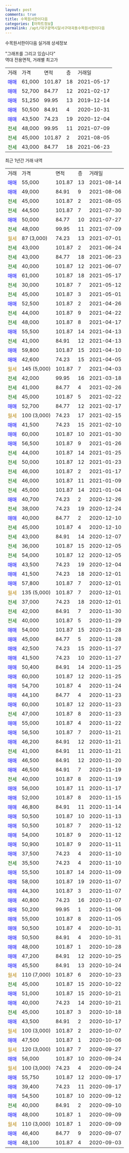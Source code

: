 ```yaml
---
layout: post
comments: true
title: 수목원서한이다음
categories: [아파트정보]
permalink: /apt/대구광역시달서구대곡동수목원서한이다음
---
```


수목원서한이다음 실거래 상세정보

<script type="text/javascript">
  google.charts.load('current', {'packages':['line', 'corechart']});
  google.charts.setOnLoadCallback(drawChart);

  function drawChart() {
    var data = new google.visualization.DataTable();
    data.addColumn('date', '거래일');
    data.addColumn('number', "매매");
    data.addColumn('number', "전세");
    data.addColumn('number', "전매");

    data.addRows([[new Date(Date.parse("2021-08-14")), 55000, null, null], [new Date(Date.parse("2021-08-06")), 49000, null, null], [new Date(Date.parse("2021-08-05")), null, 45000, null], [new Date(Date.parse("2021-07-30")), null, 44500, null], [new Date(Date.parse("2021-07-27")), 50000, null, null], [new Date(Date.parse("2021-07-09")), null, 48000, null], [new Date(Date.parse("2021-07-01")), null, null, null], [new Date(Date.parse("2021-06-24")), null, 43000, null], [new Date(Date.parse("2021-06-23")), null, 43000, null], [new Date(Date.parse("2021-06-07")), null, 40000, null], [new Date(Date.parse("2021-05-17")), 61000, null, null], [new Date(Date.parse("2021-05-12")), null, 30000, null], [new Date(Date.parse("2021-05-01")), null, 45000, null], [new Date(Date.parse("2021-04-26")), 52500, null, null], [new Date(Date.parse("2021-04-22")), null, 44000, null], [new Date(Date.parse("2021-04-17")), null, 48000, null], [new Date(Date.parse("2021-04-13")), 55500, null, null], [new Date(Date.parse("2021-04-13")), null, 41000, null], [new Date(Date.parse("2021-04-10")), 59800, null, null], [new Date(Date.parse("2021-04-05")), 42600, null, null], [new Date(Date.parse("2021-04-03")), null, null, null], [new Date(Date.parse("2021-03-18")), null, 42000, null], [new Date(Date.parse("2021-02-26")), null, 41000, null], [new Date(Date.parse("2021-02-22")), null, 45000, null], [new Date(Date.parse("2021-02-17")), 52700, null, null], [new Date(Date.parse("2021-02-15")), null, null, null], [new Date(Date.parse("2021-02-10")), 41500, null, null], [new Date(Date.parse("2021-01-30")), 60000, null, null], [new Date(Date.parse("2021-01-26")), 56500, null, null], [new Date(Date.parse("2021-01-25")), null, 44000, null], [new Date(Date.parse("2021-01-23")), null, 50000, null], [new Date(Date.parse("2021-01-17")), null, 46000, null], [new Date(Date.parse("2021-01-09")), null, 46000, null], [new Date(Date.parse("2021-01-04")), null, 45000, null], [new Date(Date.parse("2020-12-26")), 40700, null, null], [new Date(Date.parse("2020-12-24")), null, 38000, null], [new Date(Date.parse("2020-12-10")), 40000, null, null], [new Date(Date.parse("2020-12-10")), null, 45000, null], [new Date(Date.parse("2020-12-07")), null, 43000, null], [new Date(Date.parse("2020-12-05")), null, 36000, null], [new Date(Date.parse("2020-12-05")), null, 54000, null], [new Date(Date.parse("2020-12-04")), 43500, null, null], [new Date(Date.parse("2020-12-01")), 41500, null, null], [new Date(Date.parse("2020-12-01")), 57800, null, null], [new Date(Date.parse("2020-12-01")), null, null, null], [new Date(Date.parse("2020-12-01")), null, 37000, null], [new Date(Date.parse("2020-11-30")), null, 42000, null], [new Date(Date.parse("2020-11-29")), null, 40000, null], [new Date(Date.parse("2020-11-28")), 54000, null, null], [new Date(Date.parse("2020-11-28")), 45000, null, null], [new Date(Date.parse("2020-11-27")), 42500, null, null], [new Date(Date.parse("2020-11-27")), 41500, null, null], [new Date(Date.parse("2020-11-25")), 50400, null, null], [new Date(Date.parse("2020-11-25")), 60000, null, null], [new Date(Date.parse("2020-11-24")), 54700, null, null], [new Date(Date.parse("2020-11-23")), 44100, null, null], [new Date(Date.parse("2020-11-23")), 60000, null, null], [new Date(Date.parse("2020-11-23")), null, 47000, null], [new Date(Date.parse("2020-11-22")), 55000, null, null], [new Date(Date.parse("2020-11-21")), 56500, null, null], [new Date(Date.parse("2020-11-21")), 46200, null, null], [new Date(Date.parse("2020-11-21")), null, 41000, null], [new Date(Date.parse("2020-11-20")), 46500, null, null], [new Date(Date.parse("2020-11-19")), 46500, null, null], [new Date(Date.parse("2020-11-19")), null, 40000, null], [new Date(Date.parse("2020-11-17")), 56000, null, null], [new Date(Date.parse("2020-11-15")), 52000, null, null], [new Date(Date.parse("2020-11-14")), 46800, null, null], [new Date(Date.parse("2020-11-13")), 50500, null, null], [new Date(Date.parse("2020-11-12")), 50500, null, null], [new Date(Date.parse("2020-11-12")), 54000, null, null], [new Date(Date.parse("2020-11-11")), 50900, null, null], [new Date(Date.parse("2020-11-10")), 37500, null, null], [new Date(Date.parse("2020-11-10")), null, 35500, null], [new Date(Date.parse("2020-11-09")), 55500, null, null], [new Date(Date.parse("2020-11-07")), 58000, null, null], [new Date(Date.parse("2020-11-07")), 44300, null, null], [new Date(Date.parse("2020-11-07")), 40800, null, null], [new Date(Date.parse("2020-11-06")), 50200, null, null], [new Date(Date.parse("2020-11-05")), 55000, null, null], [new Date(Date.parse("2020-10-31")), 50500, null, null], [new Date(Date.parse("2020-10-31")), 50500, null, null], [new Date(Date.parse("2020-10-28")), 48000, null, null], [new Date(Date.parse("2020-10-25")), 47200, null, null], [new Date(Date.parse("2020-10-24")), 45500, null, null], [new Date(Date.parse("2020-10-23")), null, null, null], [new Date(Date.parse("2020-10-22")), null, 45000, null], [new Date(Date.parse("2020-10-21")), 51000, null, null], [new Date(Date.parse("2020-10-21")), 40000, null, null], [new Date(Date.parse("2020-10-18")), null, 45000, null], [new Date(Date.parse("2020-10-17")), 43500, null, null], [new Date(Date.parse("2020-10-07")), null, null, null], [new Date(Date.parse("2020-10-06")), 47500, null, null], [new Date(Date.parse("2020-09-27")), null, null, null], [new Date(Date.parse("2020-09-24")), 56000, null, null], [new Date(Date.parse("2020-09-24")), null, null, null], [new Date(Date.parse("2020-09-17")), 55750, null, null], [new Date(Date.parse("2020-09-17")), 39400, null, null], [new Date(Date.parse("2020-09-12")), 54500, null, null], [new Date(Date.parse("2020-09-10")), null, 40000, null], [new Date(Date.parse("2020-09-09")), 48000, null, null], [new Date(Date.parse("2020-09-09")), null, null, null], [new Date(Date.parse("2020-09-07")), 46400, null, null], [new Date(Date.parse("2020-09-03")), 48100, null, null]]);

    var options = {
      hAxis: {
        format: 'yyyy/MM/dd'
      },    
      lineWidth: 0,
      pointsVisible: true,    
      title: '최근 1년간 유형별 실거래가 분포',
      legend: { position: 'bottom' }
    };

    var formatter = new google.visualization.NumberFormat({pattern:'###,###'} );
    formatter.format(data, 1);
    formatter.format(data, 2);
    
    setTimeout(function() {
        var chart = new google.visualization.LineChart(document.getElementById('columnchart_material'));
        chart.draw(data, (options));
        document.getElementById('loading').style.display = 'none';
    }, 1000);
  }
</script>


<div id="loading" style="z-index:20; display: block; margin-left: 0px">"그래프를 그리고 있습니다"</div>
<div id="columnchart_material" style="width: 95%; margin-left: 0px; display: block"></div>
<!-- contents start -->
역대 전용면적, 거래별 최고가
<table class="sortable">
    <tr>
      <td>거래</td>
      <td>가격</td>
      <td>면적</td>
      <td>층</td>
      <td>거래일</td>
    </tr>
        <tr>
          <td><a style="color: blue">매매</a></td>
          <td>61,000</td>
          <td>101.87</td>
          <td>18</td>
          <td>2021-05-17</td>
        </tr>            <tr>
          <td><a style="color: blue">매매</a></td>
          <td>52,700</td>
          <td>84.77</td>
          <td>12</td>
          <td>2021-02-17</td>
        </tr>            <tr>
          <td><a style="color: blue">매매</a></td>
          <td>51,250</td>
          <td>99.95</td>
          <td>13</td>
          <td>2019-12-14</td>
        </tr>            <tr>
          <td><a style="color: blue">매매</a></td>
          <td>50,500</td>
          <td>84.91</td>
          <td>4</td>
          <td>2020-10-31</td>
        </tr>            <tr>
          <td><a style="color: blue">매매</a></td>
          <td>43,500</td>
          <td>74.23</td>
          <td>19</td>
          <td>2020-12-04</td>
        </tr>        
        <tr>
              <td><a style="color: darkgreen">전세</a></td>
              <td>48,000</td>
              <td>99.95</td>
              <td>11</td>
              <td>2021-07-09</td>
            </tr>            <tr>
              <td><a style="color: darkgreen">전세</a></td>
              <td>45,000</td>
              <td>101.87</td>
              <td>2</td>
              <td>2021-08-05</td>
            </tr>            <tr>
              <td><a style="color: darkgreen">전세</a></td>
              <td>43,000</td>
              <td>84.77</td>
              <td>18</td>
              <td>2021-06-23</td>
            </tr>        
    
</table>

최근 1년간 거래 내역

<table class="sortable">
    <tr>
      <td>거래</td>
      <td>가격</td>
      <td>면적</td>
      <td>층</td>
      <td>거래일</td>
    </tr>
    <tr>
      <td><a style="color: blue">매매</a></td>
      <td>55,000</td>
      <td>101.87</td>
      <td>13</td>
      <td>2021-08-14</td>
    </tr>          <tr>
      <td><a style="color: blue">매매</a></td>
      <td>49,000</td>
      <td>84.91</td>
      <td>9</td>
      <td>2021-08-06</td>
    </tr>          <tr>
      <td><a style="color: darkgreen">전세</a></td>
      <td>45,000</td>
      <td>101.87</td>
      <td>2</td>
      <td>2021-08-05</td>
    </tr>          <tr>
      <td><a style="color: darkgreen">전세</a></td>
      <td>44,500</td>
      <td>101.87</td>
      <td>7</td>
      <td>2021-07-30</td>
    </tr>          <tr>
      <td><a style="color: blue">매매</a></td>
      <td>50,000</td>
      <td>84.77</td>
      <td>10</td>
      <td>2021-07-27</td>
    </tr>          <tr>
      <td><a style="color: darkgreen">전세</a></td>
      <td>48,000</td>
      <td>99.95</td>
      <td>11</td>
      <td>2021-07-09</td>
    </tr>          <tr>
      <td><a style="color: darkgoldenrod">월세</a></td>
      <td>87 (3,000)</td>
      <td>74.23</td>
      <td>13</td>
      <td>2021-07-01</td>
    </tr>          <tr>
      <td><a style="color: darkgreen">전세</a></td>
      <td>43,000</td>
      <td>101.87</td>
      <td>2</td>
      <td>2021-06-24</td>
    </tr>          <tr>
      <td><a style="color: darkgreen">전세</a></td>
      <td>43,000</td>
      <td>84.77</td>
      <td>18</td>
      <td>2021-06-23</td>
    </tr>          <tr>
      <td><a style="color: darkgreen">전세</a></td>
      <td>40,000</td>
      <td>101.87</td>
      <td>12</td>
      <td>2021-06-07</td>
    </tr>          <tr>
      <td><a style="color: blue">매매</a></td>
      <td>61,000</td>
      <td>101.87</td>
      <td>18</td>
      <td>2021-05-17</td>
    </tr>          <tr>
      <td><a style="color: darkgreen">전세</a></td>
      <td>30,000</td>
      <td>101.87</td>
      <td>7</td>
      <td>2021-05-12</td>
    </tr>          <tr>
      <td><a style="color: darkgreen">전세</a></td>
      <td>45,000</td>
      <td>101.87</td>
      <td>3</td>
      <td>2021-05-01</td>
    </tr>          <tr>
      <td><a style="color: blue">매매</a></td>
      <td>52,500</td>
      <td>101.87</td>
      <td>2</td>
      <td>2021-04-26</td>
    </tr>          <tr>
      <td><a style="color: darkgreen">전세</a></td>
      <td>44,000</td>
      <td>101.87</td>
      <td>9</td>
      <td>2021-04-22</td>
    </tr>          <tr>
      <td><a style="color: darkgreen">전세</a></td>
      <td>48,000</td>
      <td>101.87</td>
      <td>8</td>
      <td>2021-04-17</td>
    </tr>          <tr>
      <td><a style="color: blue">매매</a></td>
      <td>55,500</td>
      <td>101.87</td>
      <td>14</td>
      <td>2021-04-13</td>
    </tr>          <tr>
      <td><a style="color: darkgreen">전세</a></td>
      <td>41,000</td>
      <td>84.91</td>
      <td>12</td>
      <td>2021-04-13</td>
    </tr>          <tr>
      <td><a style="color: blue">매매</a></td>
      <td>59,800</td>
      <td>101.87</td>
      <td>15</td>
      <td>2021-04-10</td>
    </tr>          <tr>
      <td><a style="color: blue">매매</a></td>
      <td>42,600</td>
      <td>74.23</td>
      <td>15</td>
      <td>2021-04-05</td>
    </tr>          <tr>
      <td><a style="color: darkgoldenrod">월세</a></td>
      <td>145 (5,000)</td>
      <td>101.87</td>
      <td>7</td>
      <td>2021-04-03</td>
    </tr>          <tr>
      <td><a style="color: darkgreen">전세</a></td>
      <td>42,000</td>
      <td>99.95</td>
      <td>16</td>
      <td>2021-03-18</td>
    </tr>          <tr>
      <td><a style="color: darkgreen">전세</a></td>
      <td>41,000</td>
      <td>84.77</td>
      <td>4</td>
      <td>2021-02-26</td>
    </tr>          <tr>
      <td><a style="color: darkgreen">전세</a></td>
      <td>45,000</td>
      <td>101.87</td>
      <td>5</td>
      <td>2021-02-22</td>
    </tr>          <tr>
      <td><a style="color: blue">매매</a></td>
      <td>52,700</td>
      <td>84.77</td>
      <td>12</td>
      <td>2021-02-17</td>
    </tr>          <tr>
      <td><a style="color: darkgoldenrod">월세</a></td>
      <td>100 (3,000)</td>
      <td>74.23</td>
      <td>17</td>
      <td>2021-02-15</td>
    </tr>          <tr>
      <td><a style="color: blue">매매</a></td>
      <td>41,500</td>
      <td>74.23</td>
      <td>15</td>
      <td>2021-02-10</td>
    </tr>          <tr>
      <td><a style="color: blue">매매</a></td>
      <td>60,000</td>
      <td>101.87</td>
      <td>10</td>
      <td>2021-01-30</td>
    </tr>          <tr>
      <td><a style="color: blue">매매</a></td>
      <td>56,500</td>
      <td>101.87</td>
      <td>9</td>
      <td>2021-01-26</td>
    </tr>          <tr>
      <td><a style="color: darkgreen">전세</a></td>
      <td>44,000</td>
      <td>101.87</td>
      <td>14</td>
      <td>2021-01-25</td>
    </tr>          <tr>
      <td><a style="color: darkgreen">전세</a></td>
      <td>50,000</td>
      <td>101.87</td>
      <td>12</td>
      <td>2021-01-23</td>
    </tr>          <tr>
      <td><a style="color: darkgreen">전세</a></td>
      <td>46,000</td>
      <td>101.87</td>
      <td>2</td>
      <td>2021-01-17</td>
    </tr>          <tr>
      <td><a style="color: darkgreen">전세</a></td>
      <td>46,000</td>
      <td>101.87</td>
      <td>11</td>
      <td>2021-01-09</td>
    </tr>          <tr>
      <td><a style="color: darkgreen">전세</a></td>
      <td>45,000</td>
      <td>101.87</td>
      <td>14</td>
      <td>2021-01-04</td>
    </tr>          <tr>
      <td><a style="color: blue">매매</a></td>
      <td>40,700</td>
      <td>74.23</td>
      <td>2</td>
      <td>2020-12-26</td>
    </tr>          <tr>
      <td><a style="color: darkgreen">전세</a></td>
      <td>38,000</td>
      <td>74.23</td>
      <td>19</td>
      <td>2020-12-24</td>
    </tr>          <tr>
      <td><a style="color: blue">매매</a></td>
      <td>40,000</td>
      <td>84.77</td>
      <td>2</td>
      <td>2020-12-10</td>
    </tr>          <tr>
      <td><a style="color: darkgreen">전세</a></td>
      <td>45,000</td>
      <td>101.87</td>
      <td>4</td>
      <td>2020-12-10</td>
    </tr>          <tr>
      <td><a style="color: darkgreen">전세</a></td>
      <td>43,000</td>
      <td>84.91</td>
      <td>14</td>
      <td>2020-12-07</td>
    </tr>          <tr>
      <td><a style="color: darkgreen">전세</a></td>
      <td>36,000</td>
      <td>101.87</td>
      <td>15</td>
      <td>2020-12-05</td>
    </tr>          <tr>
      <td><a style="color: darkgreen">전세</a></td>
      <td>54,000</td>
      <td>101.87</td>
      <td>12</td>
      <td>2020-12-05</td>
    </tr>          <tr>
      <td><a style="color: blue">매매</a></td>
      <td>43,500</td>
      <td>74.23</td>
      <td>19</td>
      <td>2020-12-04</td>
    </tr>          <tr>
      <td><a style="color: blue">매매</a></td>
      <td>41,500</td>
      <td>74.23</td>
      <td>18</td>
      <td>2020-12-01</td>
    </tr>          <tr>
      <td><a style="color: blue">매매</a></td>
      <td>57,800</td>
      <td>101.87</td>
      <td>7</td>
      <td>2020-12-01</td>
    </tr>          <tr>
      <td><a style="color: darkgoldenrod">월세</a></td>
      <td>135 (5,000)</td>
      <td>101.87</td>
      <td>7</td>
      <td>2020-12-01</td>
    </tr>          <tr>
      <td><a style="color: darkgreen">전세</a></td>
      <td>37,000</td>
      <td>74.23</td>
      <td>18</td>
      <td>2020-12-01</td>
    </tr>          <tr>
      <td><a style="color: darkgreen">전세</a></td>
      <td>42,000</td>
      <td>84.91</td>
      <td>7</td>
      <td>2020-11-30</td>
    </tr>          <tr>
      <td><a style="color: darkgreen">전세</a></td>
      <td>40,000</td>
      <td>101.87</td>
      <td>5</td>
      <td>2020-11-29</td>
    </tr>          <tr>
      <td><a style="color: blue">매매</a></td>
      <td>54,000</td>
      <td>101.87</td>
      <td>15</td>
      <td>2020-11-28</td>
    </tr>          <tr>
      <td><a style="color: blue">매매</a></td>
      <td>45,000</td>
      <td>84.77</td>
      <td>5</td>
      <td>2020-11-28</td>
    </tr>          <tr>
      <td><a style="color: blue">매매</a></td>
      <td>42,500</td>
      <td>74.23</td>
      <td>15</td>
      <td>2020-11-27</td>
    </tr>          <tr>
      <td><a style="color: blue">매매</a></td>
      <td>41,500</td>
      <td>74.23</td>
      <td>10</td>
      <td>2020-11-27</td>
    </tr>          <tr>
      <td><a style="color: blue">매매</a></td>
      <td>50,400</td>
      <td>84.91</td>
      <td>14</td>
      <td>2020-11-25</td>
    </tr>          <tr>
      <td><a style="color: blue">매매</a></td>
      <td>60,000</td>
      <td>101.87</td>
      <td>12</td>
      <td>2020-11-25</td>
    </tr>          <tr>
      <td><a style="color: blue">매매</a></td>
      <td>54,700</td>
      <td>101.87</td>
      <td>4</td>
      <td>2020-11-24</td>
    </tr>          <tr>
      <td><a style="color: blue">매매</a></td>
      <td>44,100</td>
      <td>84.77</td>
      <td>4</td>
      <td>2020-11-23</td>
    </tr>          <tr>
      <td><a style="color: blue">매매</a></td>
      <td>60,000</td>
      <td>101.87</td>
      <td>12</td>
      <td>2020-11-23</td>
    </tr>          <tr>
      <td><a style="color: darkgreen">전세</a></td>
      <td>47,000</td>
      <td>101.87</td>
      <td>8</td>
      <td>2020-11-23</td>
    </tr>          <tr>
      <td><a style="color: blue">매매</a></td>
      <td>55,000</td>
      <td>101.87</td>
      <td>4</td>
      <td>2020-11-22</td>
    </tr>          <tr>
      <td><a style="color: blue">매매</a></td>
      <td>56,500</td>
      <td>101.87</td>
      <td>7</td>
      <td>2020-11-21</td>
    </tr>          <tr>
      <td><a style="color: blue">매매</a></td>
      <td>46,200</td>
      <td>84.91</td>
      <td>12</td>
      <td>2020-11-21</td>
    </tr>          <tr>
      <td><a style="color: darkgreen">전세</a></td>
      <td>41,000</td>
      <td>84.91</td>
      <td>11</td>
      <td>2020-11-21</td>
    </tr>          <tr>
      <td><a style="color: blue">매매</a></td>
      <td>46,500</td>
      <td>84.91</td>
      <td>12</td>
      <td>2020-11-20</td>
    </tr>          <tr>
      <td><a style="color: blue">매매</a></td>
      <td>46,500</td>
      <td>84.91</td>
      <td>7</td>
      <td>2020-11-19</td>
    </tr>          <tr>
      <td><a style="color: darkgreen">전세</a></td>
      <td>40,000</td>
      <td>101.87</td>
      <td>8</td>
      <td>2020-11-19</td>
    </tr>          <tr>
      <td><a style="color: blue">매매</a></td>
      <td>56,000</td>
      <td>101.87</td>
      <td>11</td>
      <td>2020-11-17</td>
    </tr>          <tr>
      <td><a style="color: blue">매매</a></td>
      <td>52,000</td>
      <td>101.87</td>
      <td>8</td>
      <td>2020-11-15</td>
    </tr>          <tr>
      <td><a style="color: blue">매매</a></td>
      <td>46,800</td>
      <td>84.91</td>
      <td>11</td>
      <td>2020-11-14</td>
    </tr>          <tr>
      <td><a style="color: blue">매매</a></td>
      <td>50,500</td>
      <td>101.87</td>
      <td>10</td>
      <td>2020-11-13</td>
    </tr>          <tr>
      <td><a style="color: blue">매매</a></td>
      <td>50,500</td>
      <td>101.87</td>
      <td>7</td>
      <td>2020-11-12</td>
    </tr>          <tr>
      <td><a style="color: blue">매매</a></td>
      <td>54,000</td>
      <td>101.87</td>
      <td>9</td>
      <td>2020-11-12</td>
    </tr>          <tr>
      <td><a style="color: blue">매매</a></td>
      <td>50,900</td>
      <td>101.87</td>
      <td>9</td>
      <td>2020-11-11</td>
    </tr>          <tr>
      <td><a style="color: blue">매매</a></td>
      <td>37,500</td>
      <td>74.23</td>
      <td>4</td>
      <td>2020-11-10</td>
    </tr>          <tr>
      <td><a style="color: darkgreen">전세</a></td>
      <td>35,500</td>
      <td>74.23</td>
      <td>4</td>
      <td>2020-11-10</td>
    </tr>          <tr>
      <td><a style="color: blue">매매</a></td>
      <td>55,500</td>
      <td>101.87</td>
      <td>14</td>
      <td>2020-11-09</td>
    </tr>          <tr>
      <td><a style="color: blue">매매</a></td>
      <td>58,000</td>
      <td>101.87</td>
      <td>19</td>
      <td>2020-11-07</td>
    </tr>          <tr>
      <td><a style="color: blue">매매</a></td>
      <td>44,300</td>
      <td>101.87</td>
      <td>3</td>
      <td>2020-11-07</td>
    </tr>          <tr>
      <td><a style="color: blue">매매</a></td>
      <td>40,800</td>
      <td>74.23</td>
      <td>16</td>
      <td>2020-11-07</td>
    </tr>          <tr>
      <td><a style="color: blue">매매</a></td>
      <td>50,200</td>
      <td>99.95</td>
      <td>1</td>
      <td>2020-11-06</td>
    </tr>          <tr>
      <td><a style="color: blue">매매</a></td>
      <td>55,000</td>
      <td>101.87</td>
      <td>8</td>
      <td>2020-11-05</td>
    </tr>          <tr>
      <td><a style="color: blue">매매</a></td>
      <td>50,500</td>
      <td>101.87</td>
      <td>4</td>
      <td>2020-10-31</td>
    </tr>          <tr>
      <td><a style="color: blue">매매</a></td>
      <td>50,500</td>
      <td>84.91</td>
      <td>4</td>
      <td>2020-10-31</td>
    </tr>          <tr>
      <td><a style="color: blue">매매</a></td>
      <td>48,000</td>
      <td>101.87</td>
      <td>1</td>
      <td>2020-10-28</td>
    </tr>          <tr>
      <td><a style="color: blue">매매</a></td>
      <td>47,200</td>
      <td>84.91</td>
      <td>12</td>
      <td>2020-10-25</td>
    </tr>          <tr>
      <td><a style="color: blue">매매</a></td>
      <td>45,500</td>
      <td>84.91</td>
      <td>13</td>
      <td>2020-10-24</td>
    </tr>          <tr>
      <td><a style="color: darkgoldenrod">월세</a></td>
      <td>110 (7,000)</td>
      <td>101.87</td>
      <td>6</td>
      <td>2020-10-23</td>
    </tr>          <tr>
      <td><a style="color: darkgreen">전세</a></td>
      <td>45,000</td>
      <td>101.87</td>
      <td>15</td>
      <td>2020-10-22</td>
    </tr>          <tr>
      <td><a style="color: blue">매매</a></td>
      <td>51,000</td>
      <td>101.87</td>
      <td>15</td>
      <td>2020-10-21</td>
    </tr>          <tr>
      <td><a style="color: blue">매매</a></td>
      <td>40,000</td>
      <td>74.23</td>
      <td>14</td>
      <td>2020-10-21</td>
    </tr>          <tr>
      <td><a style="color: darkgreen">전세</a></td>
      <td>45,000</td>
      <td>101.87</td>
      <td>3</td>
      <td>2020-10-18</td>
    </tr>          <tr>
      <td><a style="color: blue">매매</a></td>
      <td>43,500</td>
      <td>84.91</td>
      <td>2</td>
      <td>2020-10-17</td>
    </tr>          <tr>
      <td><a style="color: darkgoldenrod">월세</a></td>
      <td>100 (3,000)</td>
      <td>101.87</td>
      <td>2</td>
      <td>2020-10-07</td>
    </tr>          <tr>
      <td><a style="color: blue">매매</a></td>
      <td>47,500</td>
      <td>101.87</td>
      <td>1</td>
      <td>2020-10-06</td>
    </tr>          <tr>
      <td><a style="color: darkgoldenrod">월세</a></td>
      <td>120 (3,000)</td>
      <td>101.87</td>
      <td>7</td>
      <td>2020-09-27</td>
    </tr>          <tr>
      <td><a style="color: blue">매매</a></td>
      <td>56,000</td>
      <td>101.87</td>
      <td>10</td>
      <td>2020-09-24</td>
    </tr>          <tr>
      <td><a style="color: darkgoldenrod">월세</a></td>
      <td>100 (3,000)</td>
      <td>74.23</td>
      <td>4</td>
      <td>2020-09-24</td>
    </tr>          <tr>
      <td><a style="color: blue">매매</a></td>
      <td>55,750</td>
      <td>101.87</td>
      <td>12</td>
      <td>2020-09-17</td>
    </tr>          <tr>
      <td><a style="color: blue">매매</a></td>
      <td>39,400</td>
      <td>74.23</td>
      <td>11</td>
      <td>2020-09-17</td>
    </tr>          <tr>
      <td><a style="color: blue">매매</a></td>
      <td>54,500</td>
      <td>101.87</td>
      <td>10</td>
      <td>2020-09-12</td>
    </tr>          <tr>
      <td><a style="color: darkgreen">전세</a></td>
      <td>40,000</td>
      <td>84.91</td>
      <td>2</td>
      <td>2020-09-10</td>
    </tr>          <tr>
      <td><a style="color: blue">매매</a></td>
      <td>48,000</td>
      <td>101.87</td>
      <td>1</td>
      <td>2020-09-09</td>
    </tr>          <tr>
      <td><a style="color: darkgoldenrod">월세</a></td>
      <td>110 (3,000)</td>
      <td>101.87</td>
      <td>1</td>
      <td>2020-09-09</td>
    </tr>          <tr>
      <td><a style="color: blue">매매</a></td>
      <td>46,400</td>
      <td>84.77</td>
      <td>9</td>
      <td>2020-09-07</td>
    </tr>          <tr>
      <td><a style="color: blue">매매</a></td>
      <td>48,100</td>
      <td>101.87</td>
      <td>4</td>
      <td>2020-09-03</td>
    </tr>      </table>
<!-- contents end -->    

